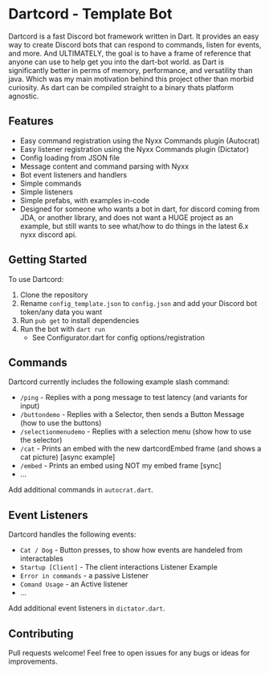 # Dartcord - Template Bot
 
Dartcord is a fast Discord bot framework written in Dart. It provides an easy way to create Discord bots that can respond to commands, listen for events, and more.
And ULTIMATELY, the goal is to have a frame of reference that anyone can use to help get you into the dart-bot world. as Dart is significantly better in perms of memory, performance, and versatility than java. Which was my main motivation behind this project other than morbid curiosity. As dart can be compiled straight to a binary thats platform agnostic.
## Features

- Easy command registration using the Nyxx Commands plugin (Autocrat)
- Easy listener registration using the Nyxx Commands plugin (Dictator)
- Config loading from JSON file
- Message content and command parsing with Nyxx
- Bot event listeners and handlers
- Simple commands
- Simple listeners
- Simple prefabs, with examples in-code
- Designed for someone who wants a bot in dart, for discord coming from JDA, or another library, and does not want a HUGE project as an example, but still wants to see what/how to do things in the latest 6.x nyxx discord api. 

## Getting Started

To use Dartcord:

1. Clone the repository
2. Rename `config_template.json` to `config.json` and add your Discord bot token/any data you want
3. Run `pub get` to install dependencies
4. Run the bot with `dart run`
   - See Configurator.dart for config options/registration

## Commands

Dartcord currently includes the following example slash command:

- `/ping` - Replies with a pong message to test latency (and variants for input)
- `/buttondemo` - Replies with a Selector, then sends a Button Message (how to use the buttons)
- `/selectionmenudemo` - Replies with a selection menu (show how to use the selector)
- `/cat` - Prints an embed with the new dartcordEmbed frame (and shows a cat picture) [async example]
- `/embed` - Prints an embed using NOT my embed frame [sync]
- ...

Add additional commands in `autocrat.dart`.

## Event Listeners

Dartcord handles the following events:

- `Cat / Dog` - Button presses, to show how events are handeled from interactables
- `Startup [Client]` - The client interactions Listener Example
- `Error in commands` - a passive Listener
- `Comand Usage` - an Active listener
- ...

Add additional event listeners in `dictator.dart`.

## Contributing

Pull requests welcome! Feel free to open issues for any bugs or ideas for improvements.
